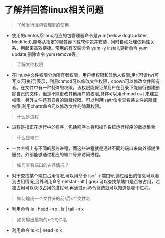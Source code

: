 # 了解并回答linux相关问题
> 了解发行版包管理器的使用  
* 使用的centos系linux,相应的包管理器命令是yum(Yellow dogUpdater, Modified),能够从指定的服务器下载软件包并安装，同时自动处理依赖性关系，用起来高效便捷。常用的有安装命令 yum -y install,更新命令 yum update,删除命令 yum remove等。
> 了解文件权限
* 在linux中文件权限分为所有者权限，用户组权限和其他人权限,用r(可读)w(可写)x(可执行)表示，利用chmod可以修改文件权限，chown可以修改文件所有者。在文件中有一种特殊的权限，该权限能保证某用户在目录下能自行创建删除自己的文件，但是不能更改其他用户的权限,具体可以用chmod  o+t 来建立权限。另外文件还有自身的隐藏权限，可以利用lsattr命令查看某文件的隐藏权限,利用chattr命令可以修改文件的隐藏权限。
> 什么是进程
* 进程是指正在运行中的程序，包括程序本身和操作系统运行程序的数据集合
> 什么是端口
* 一台主机上有不同的服务进程，而这些进程就是通过不同的端口来向外部提供服务，外部能够通过相应的端口号来访问进程。
> 如何查看端口的占用情况？
* 对于查找某个端口占用情况,可以用命令 lsof -i:端口号,通过给出的信息可以看到占用情况,另外利用命令 netstat -nlt | grep 可以查找某端口是否被占用，若被占用可以获取占用的进程号,再通过ps命令筛选就可以知道是哪个进程。
> 如何输出一个文件夹的前/后x个文件名
* 利用命令 ls | head -n x , ls | tail -n x
> 如何输出最新的x个文件名
* 利用命令 ls -t | head -n x
